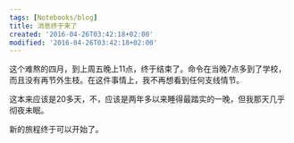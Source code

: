 ```yaml
---
tags: [Notebooks/blog]
title: 消息终于来了
created: '2016-04-26T03:42:18+02:00'
modified: '2016-04-26T03:42:18+02:00'
---
```


这个难熬的四月，到上周五晚上11点，终于结束了。命令在当晚7点多到了学校，而且没有再节外生枝。在这件事情上，我不再想看到任何支线情节。

这本来应该是20多天，不，应该是两年多以来睡得最踏实的一晚，但我那天几乎彻夜未眠。

新的旅程终于可以开始了。
